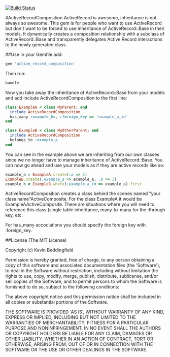 [![Build Status](https://secure.travis-ci.org/chumpy/ActiveRecordComposition.png)](http://travis-ci.org/chumpy/ActiveRecordComposition)

#ActiveRecordComposition
ActiveRecord is awesome, inheritance is not always so awesome.  This gem is for people who want to use ActiveRecord but don't want to be forced to use inheritance of ActiveRecord::Base in their models.  It dynamically creates a composition relationship with a subclass of ActiveRecord::Base and transparently delegates Active Record interactions to the newly generated class.

##Use
In your Gemfile add:

```ruby
gem 'active_record_composition'
```

Then run:

```ruby
bundle
```

Now you take away the inheritance of ActiveRecord::Base from your models and add include ActiveRecordComposition to the first line:

```ruby
class ExampleA < class MyParent; end
  include ActiveRecordComposition
  has_many :example_bs, :foreign_key => 'example_a_id'
end

class ExampleB < class MyOtherParent; end
  include ActiveRecordComposition
  belongs_to :example_a
end
```
You can see in the example above we are inheriting from our own classes since we no longer have to manage inheritance of ActiveRecord::Base.
You can now go ahead and use your models as if they are active records like so:

```ruby
example_a = ExampleA.create(:a => 2)
ExampleB.create(:example_a => example_a, :a => 3)
example_b = ExampleB.where(:example_a_id => example_a).first
```

ActiveRecordComposition creates a class behind the scenes named "your class name"ActiveComposite.  For the class ExampleA it would be ExampleAActiveComposite.
There are situations where you will need to reference this class (single table inheritance, many-to-many for the :through key, etc.

For has_many accociations you should specify the foreign key with :foreign_key.


##License
(The MIT License)

Copyright (c) Kevin Beddingfield

Permission is hereby granted, free of charge, to any person obtaining
a copy of this software and associated documentation files (the
'Software'), to deal in the Software without restriction, including
without limitation the rights to use, copy, modify, merge, publish,
distribute, sublicense, and/or sell copies of the Software, and to
permit persons to whom the Software is furnished to do so, subject to
the following conditions:

The above copyright notice and this permission notice shall be
included in all copies or substantial portions of the Software.

THE SOFTWARE IS PROVIDED 'AS IS', WITHOUT WARRANTY OF ANY KIND,
EXPRESS OR IMPLIED, INCLUDING BUT NOT LIMITED TO THE WARRANTIES OF
MERCHANTABILITY, FITNESS FOR A PARTICULAR PURPOSE AND NONINFRINGEMENT.
IN NO EVENT SHALL THE AUTHORS OR COPYRIGHT HOLDERS BE LIABLE FOR ANY
CLAIM, DAMAGES OR OTHER LIABILITY, WHETHER IN AN ACTION OF CONTRACT,
TORT OR OTHERWISE, ARISING FROM, OUT OF OR IN CONNECTION WITH THE
SOFTWARE OR THE USE OR OTHER DEALINGS IN THE SOFTWARE.
